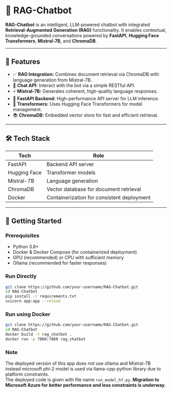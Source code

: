 # 🤖 RAG-Chatbot

**RAG-Chatbot** is an intelligent, LLM-powered chatbot with integrated **Retrieval-Augmented Generation (RAG)** functionality. It enables contextual, knowledge-grounded conversations powered by **FastAPI**, **Hugging Face Transformers**, **Mistral-7B**, and **ChromaDB**.

---

## 🚀 Features

- ✅ **RAG Integration:** Combines document retrieval via ChromaDB with language generation from Mistral-7B.
- 💬 **Chat API:** Interact with the bot via a simple RESTful API.
- ⚡ **Mistral-7B:** Generates coherent, high-quality language responses.
- 🔧 **FastAPI Backend:** High-performance API server for LLM inference.
- 🧠 **Transformers:** Uses Hugging Face Transformers for model management.
- 📚 **ChromaDB:** Embedded vector store for fast and efficient retrieval.

---

## 🛠️ Tech Stack

| Tech         | Role                                             |
|--------------|--------------------------------------------------|
| FastAPI      | Backend API server                              |
| Hugging Face | Transformer models                              |
| Mistral-7B   | Language generation                             |
| ChromaDB     | Vector database for document retrieval          |
| Docker       | Containerization for consistent deployment      |

---

## 🧪 Getting Started

### Prerequisites

- Python 3.8+
- Docker & Docker Compose (for containerized deployment)
- GPU (recommended) or CPU with sufficient memory
- Ollama (recommended for faster responses)

### Run Directly

```bash
git clone https://github.com/your-username/RAG-Chatbot.git
cd RAG-Chatbot
pip install -r requirements.txt
uvicorn app:app --reload
```
### Run using Docker
```bash
git clone https://github.com/your-username/RAG-Chatbot.git
cd RAG-Chatbot
docker build -t rag_chatbot .
docker run -p 7860:7860 rag_chatbot
```


### Note
The deployed version of this app does not use ollama and Mistral-7B instead microsoft phi-2 model is used via llama-cpp-python library due to platform constraints. \
The deployed code is given with file name `run_model_hf.py`.
**Migration to Microsoft Azure for better performance and less constraints is underway.**

